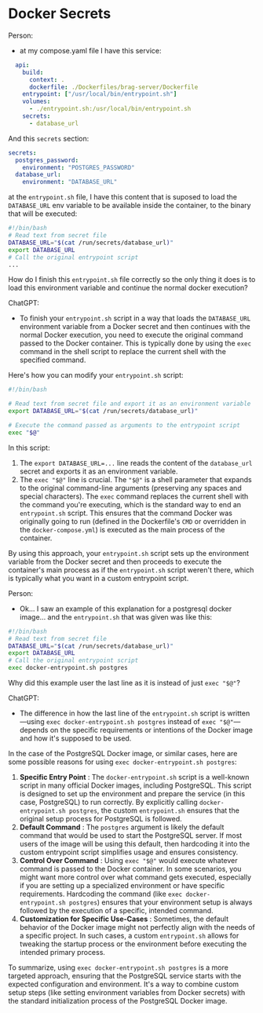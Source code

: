 # Docker Secrets


Person:
- at my compose.yaml file I have this service:

```yaml
  api:
    build:
      context: .
      dockerfile: ./Dockerfiles/brag-server/Dockerfile
    entrypoint: ["/usr/local/bin/entrypoint.sh"]
    volumes:
      - ./entrypoint.sh:/usr/local/bin/entrypoint.sh
    secrets:
      - database_url
```

And this `secrets` section:

```yaml
secrets:
  postgres_password:
    environment: "POSTGRES_PASSWORD"
  database_url:
    environment: "DATABASE_URL"
```

at the `entrypoint.sh` file, I have this content that is suposed to load the `DATABASE_URL` env variable to be available inside the container, to the binary that will be executed:

```sh
#!/bin/bash
# Read text from secret file
DATABASE_URL="$(cat /run/secrets/database_url)"
export DATABASE_URL
# Call the original entrypoint script
...
```

How do I finish this `entrypoint.sh` file correctly so the only thing it does is to load this environment variable and continue the normal docker execution?

ChatGPT:
- To finish your `entrypoint.sh` script in a way that loads the `DATABASE_URL` environment variable from a Docker secret and then continues with the normal Docker execution, you need to execute the original command passed to the Docker container. This is typically done by using the `exec` command in the shell script to replace the current shell with the specified command.

Here's how you can modify your `entrypoint.sh` script:

```bash
#!/bin/bash

# Read text from secret file and export it as an environment variable
export DATABASE_URL="$(cat /run/secrets/database_url)"

# Execute the command passed as arguments to the entrypoint script
exec "$@"
```

In this script:
1. The `export DATABASE_URL=...` line reads the content of the `database_url` secret and exports it as an environment variable.
2. The `exec "$@"` line is crucial. The `"$@"` is a shell parameter that expands to the original command-line arguments (preserving any spaces and special characters). The `exec` command replaces the current shell with the command you're executing, which is the standard way to end an `entrypoint.sh` script. This ensures that the command Docker was originally going to run (defined in the Dockerfile's `CMD` or overridden in the `docker-compose.yml`) is executed as the main process of the container.

By using this approach, your `entrypoint.sh` script sets up the environment variable from the Docker secret and then proceeds to execute the container's main process as if the `entrypoint.sh` script weren't there, which is typically what you want in a custom entrypoint script.

Person:
- Ok... I saw an example of this explanation for a postgresql docker image... and the `entrypoint.sh` that was given was like this:

```sh
#!/bin/bash
# Read text from secret file
DATABASE_URL="$(cat /run/secrets/database_url)"
export DATABASE_URL
# Call the original entrypoint script
exec docker-entrypoint.sh postgres
```

Why did this example user the last line as it is instead of just `exec "$@"`?

ChatGPT:
- The difference in how the last line of the `entrypoint.sh` script is written—using `exec docker-entrypoint.sh postgres` instead of `exec "$@"`—depends on the specific requirements or intentions of the Docker image and how it's supposed to be used.

In the case of the PostgreSQL Docker image, or similar cases, here are some possible reasons for using `exec docker-entrypoint.sh postgres`:
1. **Specific Entry Point** : The `docker-entrypoint.sh` script is a well-known script in many official Docker images, including PostgreSQL. This script is designed to set up the environment and prepare the service (in this case, PostgreSQL) to run correctly. By explicitly calling `docker-entrypoint.sh postgres`, the custom `entrypoint.sh` ensures that the original setup process for PostgreSQL is followed.
2. **Default Command** : The `postgres` argument is likely the default command that would be used to start the PostgreSQL server. If most users of the image will be using this default, then hardcoding it into the custom entrypoint script simplifies usage and ensures consistency.
3. **Control Over Command** : Using `exec "$@"` would execute whatever command is passed to the Docker container. In some scenarios, you might want more control over what command gets executed, especially if you are setting up a specialized environment or have specific requirements. Hardcoding the command (like `exec docker-entrypoint.sh postgres`) ensures that your environment setup is always followed by the execution of a specific, intended command.
4. **Customization for Specific Use-Cases** : Sometimes, the default behavior of the Docker image might not perfectly align with the needs of a specific project. In such cases, a custom `entrypoint.sh` allows for tweaking the startup process or the environment before executing the intended primary process.

To summarize, using `exec docker-entrypoint.sh postgres` is a more targeted approach, ensuring that the PostgreSQL service starts with the expected configuration and environment. It's a way to combine custom setup steps (like setting environment variables from Docker secrets) with the standard initialization process of the PostgreSQL Docker image.


